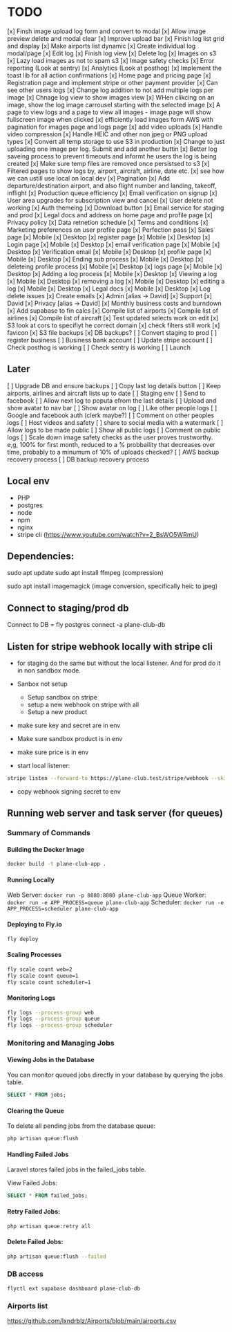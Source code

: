 # TODO

[x] Finsh image upload log form and convert to modal
[x] Allow image preview delete and modal clear
[x] Improve upload bar
[x] Finish log list grid and display
[x] Make airports list dynamic
[x] Create individual log modal/page
[x] Edit log
[x] Finish log view
[x] Delete log
[x] Images on s3
[x] Lazy load images as not to spam s3
[x] Image safety checks
[x] Error reporting (Look at sentry)
[x] Analytics (Look at posthog)
[x] Implement the toast lib for all action confirmations
[x] Home page and pricing page
[x] Registration page and implement stripe or other payment provider
[x] Can see other users logs
[x] Change log addition to not add multiple logs per image
[x] Chnage log view to show images view
[x] WHen clikcing on an image, show the log image carrousel starting with the selected image
[x] A page to view logs and a page to view all images - image page will show fullscreen image when clicked
[x] efficiently load images form AWS with pagination for images page and logs page
[x] add video uploads
[x] Handle video compression
[x] Handle HEIC and other non jpeg or PNG upload types
[x] Convert all temp storage to use S3 in production
[x] Change to just uploading one image per log. Submit and add another buttin
[x] Better log saveing process to prevent timeouts and informt he users the log is being created
[x] Make sure temp files are removed once persistsed to s3
[x] Filtered pages to show logs by, airport, aircraft, airline, date etc.
[x] see how we can ustill use local on local dev
[x] Pagination
[x] Add departure/destination airport, and also flight number and landing, takeoff, inflight 
[x] Production queue efficiency 
[x] Email verification on signup
[x] User area upgrades for subscription view and cancel
[x] User delete not working
[x] Auth themeing
[x] Download button
[x] Email service for staging and prod
[x] Legal docs and address on home page and profile page
    [x] Privacy policy
        [x] Data retnetion schedule
    [x] Terms and conditions
    [x] Marketing preferences on user profile page
[x] Perfection pass
    [x] Sales page
        [x] Mobile
        [x] Desktop
    [x] register page
        [x] Mobile
        [x] Desktop
    [x] Login page
        [x] Mobile
        [x] Desktop
    [x] email verification page
        [x] Mobile
        [x] Desktop
    [x] Verification email
        [x] Mobile
        [x] Desktop
    [x] profile page
        [x] Mobile
        [x] Desktop
    [x] Ending sub process
        [x] Mobile
        [x] Desktop
    [x] deleteing profile process
        [x] Mobile
        [x] Desktop
    [x] logs page
        [x] Mobile
        [x] Desktop
    [x] Adding a log process
        [x] Mobile
        [x] Desktop
    [x] Viewing a log
        [x] Mobile
        [x] Desktop
    [x] removing a log
        [x] Mobile
        [x] Desktop
    [x] editing a log
        [x] Mobile
        [x] Desktop
    [x] Legal docs
        [x] Mobile
        [x] Desktop
[x] Log delete issues
[x] Create emails
    [x] Admin [alias -> David]
    [x] Support
    [x] David
    [x] Privacy [alias -> David]
[x] Monthly business costs and burndown
[x] Add supabase to fin calcs
[x] Compile list of airports
[x] Compile list of airlines
[x] Compile list of aircraft
[x] Test updated selects work on edit
[x] S3 look at cors to specifiyt he correct domain
[x] check filters still work
[x] favicon
[x] S3 file backups
[x] DB backups?
[ ] Convert staging to prod
[ ] register business
[ ] Business bank account
[ ] Update stripe account
[ ] Check posthog is working
[ ] Check sentry is working
[ ] Launch


## Later

[ ] Upgrade DB and ensure backups
[ ] Copy last log details button
[ ] Keep airports, airlines and aircraft lists up to date
[ ] Staging env
[ ] Send to facebook
[ ] Allow next log to poputa efrom the last details
[ ] Upload and show avatar to nav bar
[ ] Show avatar on log
[ ] Like other people logs
[ ] Google and facebook auth (clerk maybe?)
[ ] Comment on other peoples logs
[ ] Host videos and safety
[ ] share to social media with a watermark
[ ] Allow logs to be made public
[ ] Show all public logs
[ ] Comment on public logs
[ ] Scale down image safety checks as the user proves trustworthy. e,g, 100% for first month, reduced to a % probbaility that   decreases over time, probably to a minumum of 10% of uploads checked?
[ ] AWS backup recovery process
[ ] DB backup recovery process

## Local env
- PHP
- postgres
- node
- npm
- nginx
- stripe cli (https://www.youtube.com/watch?v=2_BsWO5WRmU)

## Dependencies:

sudo apt update
sudo apt install ffmpeg (compression)

sudo apt install imagemagick (image conversion, specifically heic to jpeg)

## Connect to staging/prod db

Connect to DB = fly postgres connect -a plane-club-db

## Listen for stripe webhook locally with stripe cli

- for staging do the same but without the local listener. And for prod do it in non sandbox mode.

- Sanbox not setup
    - Setup sandbox on stripe
    - setup a new webhook on stripe with all
    - Setup a new product
- make sure key and secret are in env
- Make sure sandbox product is in env
- make sure price is in env
- start local listener:

```bash
stripe listen --forward-to https://plane-club.test/stripe/webhook --skip-verify
```
- copy webhook signing secret to env

## Running web server and task server (for queues)
### Summary of Commands

#### Building the Docker Image
```bash
docker build -t plane-club-app .
```

#### Running Locally
Web Server: `docker run -p 8080:8080 plane-club-app`
Queue Worker: `docker run -e APP_PROCESS=queue plane-club-app`
Scheduler: `docker run -e APP_PROCESS=scheduler plane-club-app`

#### Deploying to Fly.io
```bash
fly deploy
```

#### Scaling Processes
```bash
fly scale count web=2
fly scale count queue=1
fly scale count scheduler=1
```

#### Monitoring Logs
```bash
fly logs --process-group web
fly logs --process-group queue
fly logs --process-group scheduler
```

### Monitoring and Managing Jobs

#### Viewing Jobs in the Database
You can monitor queued jobs directly in your database by querying the jobs table.

```sql
SELECT * FROM jobs;
```

#### Clearing the Queue
To delete all pending jobs from the database queue:

```bash
php artisan queue:flush
```

#### Handling Failed Jobs
Laravel stores failed jobs in the failed_jobs table.

View Failed Jobs:

```sql
SELECT * FROM failed_jobs;
```

#### Retry Failed Jobs:

```bash
php artisan queue:retry all
```

#### Delete Failed Jobs:

```bash
php artisan queue:flush --failed
```

### DB access

```flyctl ext supabase dashboard plane-club-db```



### Airports list

https://github.com/lxndrblz/Airports/blob/main/airports.csv




